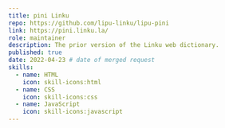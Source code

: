 ```yaml
---
title: pini Linku
repo: https://github.com/lipu-linku/lipu-pini
link: https://pini.linku.la/
role: maintainer
description: The prior version of the Linku web dictionary.
published: true
date: 2022-04-23 # date of merged request
skills:
  - name: HTML
    icon: skill-icons:html
  - name: CSS
    icon: skill-icons:css
  - name: JavaScript
    icon: skill-icons:javascript
---
```


